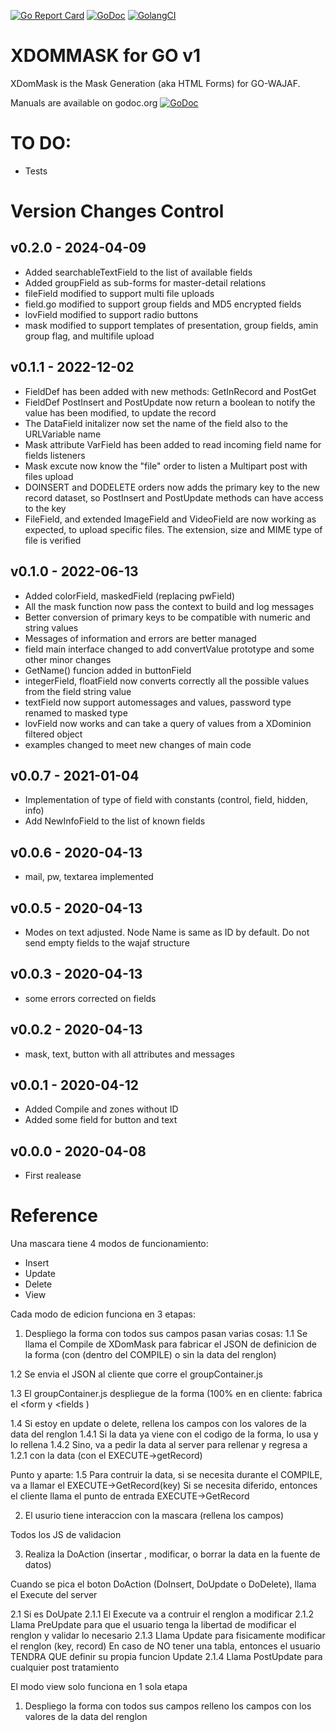 [![Go Report Card](https://goreportcard.com/badge/github.com/webability-go/xdommask)](https://goreportcard.com/report/github.com/webability-go/xdommask)
[![GoDoc](https://godoc.org/github.com/webability-go/xdommask?status.png)](https://godoc.org/github.com/webability-go/xdommask)
[![GolangCI](https://golangci.com/badges/github.com/webability-go/xdommask.svg)](https://golangci.com)

XDOMMASK for GO v1
=============================

XDomMask is the Mask Generation (aka HTML Forms) for GO-WAJAF.

Manuals are available on godoc.org [![GoDoc](https://godoc.org/github.com/webability-go/wajaf?status.png)](https://godoc.org/github.com/webability-go/xdommask)

TO DO:
======
- Tests

Version Changes Control
=======================

v0.2.0 - 2024-04-09
------------------------
- Added searchableTextField to the list of available fields
- Added groupField as sub-forms for master-detail relations
- fileField modified to support multi file uploads
- field.go modified to support group fields and MD5 encrypted fields
- lovField modified to support radio buttons
- mask modified to support templates of presentation, group fields, amin group flag, and multifile upload

v0.1.1 - 2022-12-02
------------------------
- FieldDef has been added with new methods: GetInRecord and PostGet
- FieldDef PostInsert and PostUpdate now return a boolean to notify the value has been modified, to update the record
- The DataField initalizer now set the name of the field also to the URLVariable name 
- Mask attribute VarField has been added to read incoming field name for fields listeners
- Mask excute now know the "file" order to listen a Multipart post with files upload
- DOINSERT and DODELETE orders now adds the primary key to the new record dataset, so PostInsert and PostUpdate methods can have access to the key
- FileField, and extended ImageField and VideoField are now working as expected, to upload specific files. The extension, size and MIME type of file is verified

v0.1.0 - 2022-06-13
------------------------
- Added colorField, maskedField (replacing pwField)
- All the mask function now pass the context to build and log messages
- Better conversion of primary keys to be compatible with numeric and string values
- Messages of information and errors are better managed
- field main interface changed to add convertValue prototype and some other minor changes
- GetName() funcion added in buttonField
- integerField, floatField now converts correctly all the possible values from the field string value
- textField now support automessages and values, password type renamed to masked type
- lovField now works and can take a query of values from a XDominion filtered object
- examples changed to meet new changes of main code

v0.0.7 - 2021-01-04
------------------------
- Implementation of type of field with constants (control, field, hidden, info)
- Add NewInfoField to the list of known fields

v0.0.6 - 2020-04-13
------------------------
- mail, pw, textarea implemented

v0.0.5 - 2020-04-13
------------------------
- Modes on text adjusted. Node Name is same as ID by default. Do not send empty fields to the wajaf structure

v0.0.3 - 2020-04-13
------------------------
- some errors corrected on fields

v0.0.2 - 2020-04-13
------------------------
- mask, text, button with all attributes and messages

v0.0.1 - 2020-04-12
------------------------
- Added Compile and zones without ID
- Added some field for button and text

v0.0.0 - 2020-04-08
------------------------
- First realease



Reference
====================================

Una mascara tiene 4 modos de funcionamiento:
- Insert
- Update
- Delete
- View

Cada modo de edicion funciona en 3 etapas:
1. Despliego la forma con todos sus campos
  pasan varias cosas:
  1.1 Se llama el Compile de XDomMask para fabricar el JSON de definicion de la forma (con (dentro del COMPILE) o sin la data del renglon)

  1.2 Se envia el JSON al cliente que corre el groupContainer.js

  1.3 El groupContainer.js despliegue de la forma (100% en en cliente: fabrica el <form y <fields )

  1.4 Si estoy en update o delete, rellena los campos con los valores de la data del renglon
     1.4.1 Si la data ya viene con el codigo de la forma, lo usa y lo rellena
     1.4.2 Sino, va a pedir la data al server para rellenar y regresa a 1.2.1 con la data (con el EXECUTE->getRecord)

  Punto y aparte:
  1.5 Para contruir la data, si se necesita durante el COMPILE, va a llamar el EXECUTE->GetRecord(key)
    Si se necesita diferido, entonces el cliente llama el punto de entrada EXECUTE->GetRecord

2. El usurio tiene interaccion con la mascara (rellena los campos)

  Todos los JS de validacion

3. Realiza la DoAction (insertar , modificar, o borrar la data en la fuente de datos)

  Cuando se pica el boton DoAction (DoInsert, DoUpdate o DoDelete), llama el Execute del server

  2.1 Si es DoUpate
    2.1.1 El Execute va a contruir el renglon a modificar
    2.1.2 Llama PreUpdate para que el usuario tenga la libertad de modificar el renglon y validar lo necesario
    2.1.3 Llama Update para fisicamente modificar el renglon   (key, record)
        En caso de NO tener una tabla, entonces el usuario TENDRA QUE definir su propia funcion Update
    2.1.4 Llama PostUpdate para cualquier post tratamiento

El modo view solo funciona en 1 sola etapa
1. Despliego la forma con todos sus campos
   relleno los campos con los valores de la data del renglon
